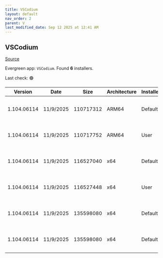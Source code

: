 ```yaml
---
title: VSCodium
layout: default
nav_order: 2
parent: V
last_modified_date: Sep 12 2025 at 12:41 AM
---
```


## VSCodium

[Source](https://vscodium.com)

Evergreen app: `VSCodium`. Found **6** installers.

Last check: 🟢

| Version     | Date      | Size      | Architecture | InstallerType | Type | URI                                                                                                                                                                                                                                  |
| ----------- | --------- | --------- | ------------ | ------------- | ---- | ------------------------------------------------------------------------------------------------------------------------------------------------------------------------------------------------------------------------------------ |
| 1.104.06114 | 11/9/2025 | 110717312 | ARM64        | Default       | exe  | [https://github.com/VSCodium/vscodium/releases/download/1.104.06114/VSCodiumSetup-arm64-1.104.06114.exe](https://github.com/VSCodium/vscodium/releases/download/1.104.06114/VSCodiumSetup-arm64-1.104.06114.exe)                     |
| 1.104.06114 | 11/9/2025 | 110717752 | ARM64        | User          | exe  | [https://github.com/VSCodium/vscodium/releases/download/1.104.06114/VSCodiumUserSetup-arm64-1.104.06114.exe](https://github.com/VSCodium/vscodium/releases/download/1.104.06114/VSCodiumUserSetup-arm64-1.104.06114.exe)             |
| 1.104.06114 | 11/9/2025 | 116527040 | x64          | Default       | exe  | [https://github.com/VSCodium/vscodium/releases/download/1.104.06114/VSCodiumSetup-x64-1.104.06114.exe](https://github.com/VSCodium/vscodium/releases/download/1.104.06114/VSCodiumSetup-x64-1.104.06114.exe)                         |
| 1.104.06114 | 11/9/2025 | 116527448 | x64          | User          | exe  | [https://github.com/VSCodium/vscodium/releases/download/1.104.06114/VSCodiumUserSetup-x64-1.104.06114.exe](https://github.com/VSCodium/vscodium/releases/download/1.104.06114/VSCodiumUserSetup-x64-1.104.06114.exe)                 |
| 1.104.06114 | 11/9/2025 | 135598080 | x64          | Default       | msi  | [https://github.com/VSCodium/vscodium/releases/download/1.104.06114/VSCodium-x64-1.104.06114.msi](https://github.com/VSCodium/vscodium/releases/download/1.104.06114/VSCodium-x64-1.104.06114.msi)                                   |
| 1.104.06114 | 11/9/2025 | 135598080 | x64          | Default       | msi  | [https://github.com/VSCodium/vscodium/releases/download/1.104.06114/VSCodium-x64-updates-disabled-1.104.06114.msi](https://github.com/VSCodium/vscodium/releases/download/1.104.06114/VSCodium-x64-updates-disabled-1.104.06114.msi) |
